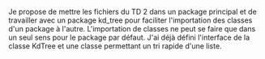 Je propose de mettre les fichiers du TD 2 dans un package principal et de travailler avec un package kd_tree 
pour faciliter l'importation des classes d'un package à l'autre. L'importation de classes ne peut se faire que dans un seul sens
pour le package par défaut. J'ai déjà défini l'interface de la classe KdTree et une classe permettant un tri rapide d'une liste.
